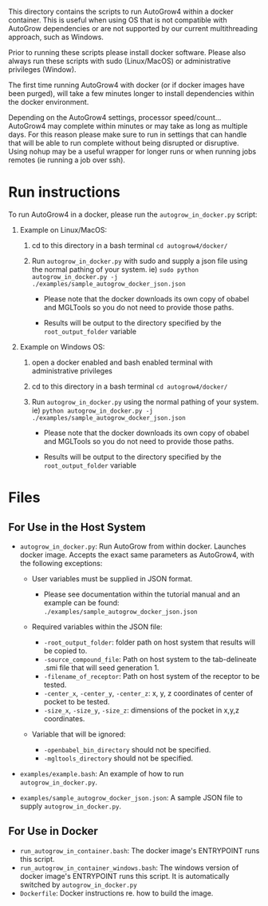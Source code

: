 This directory contains the scripts to run AutoGrow4 within a docker container.
This is useful when using OS that is not compatible with AutoGrow dependencies or
are not supported by our current multithreading approach, such as Windows.

Prior to running these scripts please install docker software. Please also
always run these scripts with sudo (Linux/MacOS) or administrative
privileges (Window).

The first time running AutoGrow4 with docker (or if docker images have been purged),
will take a few minutes longer to install dependencies within the docker environment.

Depending on the AutoGrow4 settings, processor speed/count... AutoGrow4 may complete
within minutes or may take as long as multiple days. For this reason please make sure
to run in settings that can handle that will be able to run complete without being
disrupted or disruptive. Using nohup may be a useful wrapper for longer runs or
when running jobs remotes (ie running a job over ssh).

# Run instructions
To run AutoGrow4 in a docker, please run the `autogrow_in_docker.py` script:
1. Example on Linux/MacOS:

    1.  cd to this directory in a bash terminal `cd autogrow4/docker/`
        
    2. Run `autogrow_in_docker.py` with sudo and supply a json file using the normal pathing of your system. ie) `sudo python autogrow_in_docker.py -j ./examples/sample_autogrow_docker_json.json`

        - Please note that the docker downloads its own copy of obabel and MGLTools so you do not need to provide those paths.

        - Results will be output to the directory specified by the `root_output_folder` variable

2. Example on Windows OS:

    1. open a docker enabled and bash enabled terminal with administrative privileges
    
    2. cd to this directory in a bash terminal `cd autogrow4/docker/`
        
    3. Run `autogrow_in_docker.py` using the normal pathing of your system. ie) `python autogrow_in_docker.py -j ./examples/sample_autogrow_docker_json.json`

        - Please note that the docker downloads its own copy of obabel and MGLTools so you do not need to provide those paths.

        - Results will be output to the directory specified by the `root_output_folder` variable

Files
=====

For Use in the Host System
--------------------------

* `autogrow_in_docker.py`: Run AutoGrow from within docker. Launches docker
  image. Accepts the exact same parameters as AutoGrow4, with the following
  exceptions:
    - User variables must be supplied in JSON format.
        - Please see documentation within the tutorial manual and an example can be found: `./examples/sample_autogrow_docker_json.json`

    - Required variables within the JSON file:
      - `-root_output_folder`: folder path on host system that results will be copied to.
      - `-source_compound_file`: Path on host system to the tab-delineate .smi file that will seed generation 1.
      - `-filename_of_receptor`: Path on host system of the receptor to be tested.
      - `-center_x`, `-center_y`, `-center_z`: x, y, z coordinates of center of pocket to be tested.
      - `-size_x`, `-size_y`, `-size_z`: dimensions of the pocket in x,y,z coordinates.

    - Variable that will be ignored:
      - `-openbabel_bin_directory` should not be specified.
      - `-mgltools_directory` should not be specified.

* `examples/example.bash`: An example of how to run `autogrow_in_docker.py`.
* `examples/sample_autogrow_docker_json.json`: A sample JSON file to supply `autogrow_in_docker.py`.

For Use in Docker
-----------------

* `run_autogrow_in_container.bash`: The docker image's ENTRYPOINT runs this script.
* `run_autogrow_in_container_windows.bash`: The windows version of docker image's ENTRYPOINT runs this script. It is automatically switched by `autogrow_in_docker.py`
* `Dockerfile`: Docker instructions re. how to build the image.